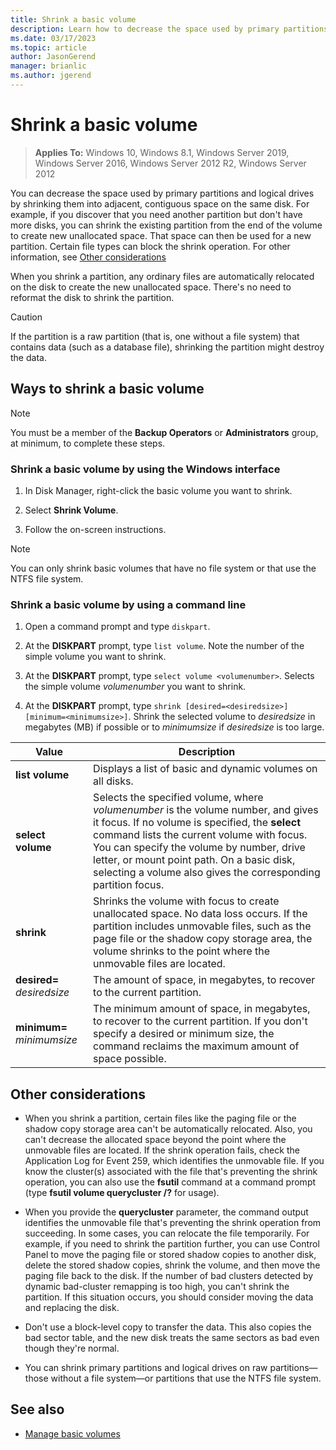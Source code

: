 ```yaml
---
title: Shrink a basic volume
description: Learn how to decrease the space used by primary partitions and logical drives by shrinking them into adjacent, contiguous space on the same disk.
ms.date: 03/17/2023
ms.topic: article
author: JasonGerend
manager: brianlic
ms.author: jgerend
---
```


# Shrink a basic volume

> **Applies To:** Windows 10, Windows 8.1, Windows Server 2019, Windows Server 2016, Windows Server 2012 R2, Windows Server 2012

You can decrease the space used by primary partitions and logical drives by shrinking them into adjacent, contiguous space on the same disk. For example, if you discover that you need another partition but don't have more disks, you can shrink the existing partition from the end of the volume to create new unallocated space. That space can then be used for a new partition. Certain file types can block the shrink operation. For other information, see [Other considerations](#other-considerations)

When you shrink a partition, any ordinary files are automatically relocated on the disk to create the new unallocated space. There's no need to reformat the disk to shrink the partition.

> [!CAUTION]
> If the partition is a raw partition (that is, one without a file system) that contains data (such as a database file), shrinking the partition might destroy the data.

## Ways to shrink a basic volume

> [!NOTE]
> You must be a member of the **Backup Operators** or **Administrators** group, at minimum, to complete these steps.

### Shrink a basic volume by using the Windows interface

1. In Disk Manager, right-click the basic volume you want to shrink.

1. Select **Shrink Volume**.

1. Follow the on-screen instructions.

> [!NOTE]
> You can only shrink basic volumes that have no file system or that use the NTFS file system.

### Shrink a basic volume by using a command line

1. Open a command prompt and type `diskpart`.

1. At the **DISKPART** prompt, type `list volume`. Note the number of the simple volume you want to shrink.

1. At the **DISKPART** prompt, type `select volume <volumenumber>`. Selects the simple volume *volumenumber* you want to shrink.

1. At the **DISKPART** prompt, type `shrink [desired=<desiredsize>] [minimum=<minimumsize>]`. Shrink the selected volume to *desiredsize* in megabytes (MB) if possible or to *minimumsize* if *desiredsize* is too large.

| Value             | Description |
| ---               | ----------- |
| **list volume** | Displays a list of basic and dynamic volumes on all disks. |
| **select volume** | Selects the specified volume, where *volumenumber* is the volume number, and gives it focus. If no volume is specified, the **select** command lists the current volume with focus. You can specify the volume by number, drive letter, or mount point path. On a basic disk, selecting a volume also gives the corresponding partition focus. |
| **shrink** | Shrinks the volume with focus to create unallocated space. No data loss occurs. If the partition includes unmovable files, such as the page file or the shadow copy storage area, the volume shrinks to the point where the unmovable files are located. |
| **desired=** *desiredsize* | The amount of space, in megabytes, to recover to the current partition. |
| **minimum=** *minimumsize* | The minimum amount of space, in megabytes, to recover to the current partition. If you don't specify a desired or minimum size, the command reclaims the maximum amount of space possible. |

## Other considerations

* When you shrink a partition, certain files like the paging file or the shadow copy storage area can't be automatically relocated. Also, you can't decrease the allocated space beyond the point where the unmovable files are located.
If the shrink operation fails, check the Application Log for Event 259, which identifies the unmovable file. If you know the cluster(s) associated with the file that's preventing the shrink operation, you can also use the **fsutil** command at a command prompt (type **fsutil volume querycluster /?** for usage).
* When you provide the **querycluster** parameter, the command output identifies the unmovable file that's preventing the shrink operation from succeeding.
In some cases, you can relocate the file temporarily. For example, if you need to shrink the partition further, you can use Control Panel to move the paging file or stored shadow copies to another disk, delete the stored shadow copies, shrink the volume, and then move the paging file back to the disk. If the number of bad clusters detected by dynamic bad-cluster remapping is too high, you can't shrink the partition. If this situation occurs, you should consider moving the data and replacing the disk.

* Don't use a block-level copy to transfer the data. This also copies the bad sector table, and the new disk treats the same sectors as bad even though they're normal.

* You can shrink primary partitions and logical drives on raw partitions&mdash;those without a file system&mdash;or partitions that use the NTFS file system.

## See also

* [Manage basic volumes](manage-basic-volumes.md)

